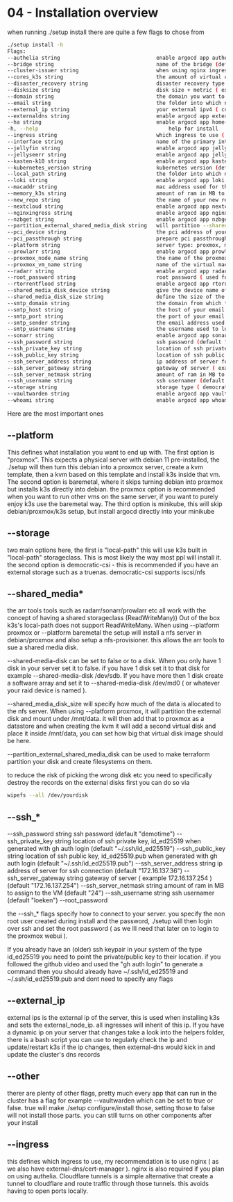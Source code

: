 # 04 - Installation overview

when running ./setup install there are quite a few flags to chose from

```bash
./setup install -h
Flags:
--authelia string                               enable argocd app authelia (default "false")
--bridge string                                 name of the bridge (default "vmbr0")
--cluster-issuer string                         when using nginx ingress, select cluster issuer ( staging / prod ) (default "staging")
--cores_k3s string                              the amount of virtual cores to pass to the k3s vm (default "10")
--disaster_recovery string                      disaster recovery type (default "k10")
--disksize string                               disk size + metric ( example: 100G ) (default "100G")
--domain string                                 the domain you want to use
--email string                                  the folder into which new_repo will be cloned into
--external_ip string                            your external ipv4 ( curl -4 ifconfig.co ) (default "1.2.3.4")
--externaldns string                            enable argocd app external-dns (default "false")
--ha string                                     enable argocd app home-assistant (default "false")
-h, --help                                          help for install
--ingress string                                which ingress to use ( nginx/cloudflaretunnel ) (default "cloudflaretunnel")
--interface string                              name of the primary interface (default "enp3s0")
--jellyfin string                               enable argocd app jellyfin (default "false")
--jellyseerr string                             enable argocd app jellyseerr (default "false")
--kasten-k10 string                             enable argocd app kasten-k10 (default "false")
--kubernetes_version string                     kubernetes version (default "v1.25.6+k3s1")
--local_path string                             the folder into which new_repo will be cloned into
--loki string                                   enable argocd app loki (default "false")
--macaddr string                                mac address used for the k3s vm (default "6E:1F:26:B6:DF:20")
--memory_k3s string                             amount of ram in MB to assign to the VM  (default "28672")
--new_repo string                               the name of your new repo
--nextcloud string                              enable argocd app nextcloud (default "false")
--nginxingress string                           enable argocd app nginx-ingress (default "false")
--nzbget string                                 enable argocd app nzbget (default "false")
--partition_external_shared_media_disk string   will partition --shared-media-disk-device (default "false")
--pci_device string                             the pci address of your gpu ( lspci |grep VGA ) (default "0000:02:00.0")
--pci_passthrough string                        prepare pci passthrough (default "intel")
--platform string                               server type: proxmox, minikube, baremetal (default "proxmox")
--prowlarr string                               enable argocd app prowlarr (default "false")
--proxmox_node_name string                      the name of the proxmox node ( hostname ) (default "beelink-sei12")
--proxmox_vm_name string                        name of the virtual machine in proxmox (default "k3s-beelink-01")
--radarr string                                 enable argocd app radarr (default "false")
--root_password string                          root password ( used for login to proxmox ) (default "topsecure")
--rtorrentflood string                          enable argocd app rtorrent-flood (default "false")
--shared_media_disk_device string               give the device name of your external shared media disk (default "sda")
--shared_media_disk_size string                 define the size of the shared media disk (default "100Gi")
--smtp_domain string                            the domain from which the email is sent from (default "example.com")
--smtp_host string                              the host of your email server (default "mail.example.com")
--smtp_port string                              the port of your email server (default "587")
--smtp_sender string                            the email address used to send emails (default "homelab@example.com")
--smtp_username string                          the username used to login to your email (default "homelab@example.com")
--sonarr string                                 enable argocd app sonarr (default "false")
--ssh_password string                           ssh password (default "demotime")
--ssh_private_key string                        location of ssh private key, id_ed25519 when generated with gh auth login (default "~/.ssh/id_ed25519")
--ssh_public_key string                         location of ssh public key, id_ed25519.pub when generated with gh auth login (default "~/.ssh/id_ed25519.pub")
--ssh_server_address string                     ip address of server for ssh connection (default "172.16.137.36")
--ssh_server_gateway string                     gateway of server ( example 172.16.137.254 ) (default "172.16.137.254")
--ssh_server_netmask string                     amount of ram in MB to assign to the VM  (default "24")
--ssh_username string                           ssh usernamer (default "loeken")
--storage string                                storage type ( democratic-csi, local-path, ceph ) (default "local-path")
--vaultwarden string                            enable argocd app vaultwarden (default "false")
--whoami string                                 enable argocd app whoami (default "true")
```


Here are the most important ones

## --platform

This defines what installation you want to end up with. The first option is "proxmox". This expects a physical server with debian 11 pre-installed, the ./setup will then turn this debian into a proxmox server, create a kvm template, then a kvm based on this template and install k3s inside that vm. The second option is baremetal, where it skips turning debian into proxmox but installs k3s directly into debian. the proxmox option is recommended when you want to run other vms on the same server, if you want to purely enjoy k3s use the baremetal way. The third option is minikube, this will skip debian/proxmox/k3s setup, but install argocd directly into your minikube

## --storage
two main options here, the first is "local-path" this will use k3s built in "local-path" storageclass. This is most likely the way most ppl will install it. the second option is democratic-csi - this is recommended if you have an external storage such as a truenas. democratic-csi supports iscsi/nfs

## --shared_media*

the arr tools tools such as radarr/sonarr/prowlarr etc all work with the concept of having a shared storageclass (ReadWriteMany)) Out of the box k3s's local-path does not support ReadWriteMany. When using --platform proxmox or --platform baremetal the setup will install a nfs server in debian/proxmox and also setup a nfs-provisioner. this allows the arr tools to sue a shared media disk.

--shared-media-disk can be set to false or to a disk. When you only have 1 disk in your server set it to false. if you have 1 disk set it to that disk for example --shared-media-disk /dev/sdb. If you have more then 1 disk create a software array and set it to --shared-media-disk /dev/md0 ( or whatever your raid device is named ).

--shared_media_disk_size will specify how much of the data is allocated to the nfs server. When using --platform proxmox, it will partition the external disk and mount under /mnt/data. it will then add that to proxmox as a datastore and when creating the kvm it will add a second virtual disk and place it inside /mnt/data, you can set how big that virtual disk image should be here.

--partition_external_shared_media_disk can be used to make terraform partition your disk and create filesystems on them.

to reduce the risk of picking the wrong disk etc you need to specifically destroy the records on the external disks first you can do so via
```bash
wipefs --all /dev/yourdisk
```

## --ssh_*

--ssh_password string                           ssh password (default "demotime")
--ssh_private_key string                        location of ssh private key, id_ed25519 when generated with gh auth login (default "~/.ssh/id_ed25519")
--ssh_public_key string                         location of ssh public key, id_ed25519.pub when generated with gh auth login (default "~/.ssh/id_ed25519.pub")
--ssh_server_address string                     ip address of server for ssh connection (default "172.16.137.36")
--ssh_server_gateway string                     gateway of server ( example 172.16.137.254 ) (default "172.16.137.254")
--ssh_server_netmask string                     amount of ram in MB to assign to the VM  (default "24")
--ssh_username string                           ssh usernamer (default "loeken")
--root_password

the --ssh_* flags specify how to connect to your server. you specify the non root user created during install and the password, ./setup will then login over ssh and set the root password ( as we lll need that later on to login to the proxmox webui ).

If you already have an (older) ssh keypair in your system of the type id_ed25519 you need to point the private/public key to their location. if you followed the github video and used the "gh auth login" to generate a command then you should already have ~/.ssh/id_ed25519 and ~/.ssh/id_ed25519.pub and dont need to specify any flags

## --external_ip 

external ips is the external ip of the server, this is used when installing k3s and sets the external_node_ip. all ingresses will inherit of this ip. If you have a dynamic ip on your server that changes take a look into the helpers folder, there is a bash script you can use to regularly check the ip and update/restart k3s if the ip changes, then external-dns would kick in and update the cluster's dns records

## --other
therer are plenty of other flags, pretty much every app that can run in the cluster has a flag for example --vaultwarden which can be set to true or false. true will make ./setup configure/install those, setting those to false will not install those parts. you can still turns on other components after your install

## --ingress
this defines which ingress to use, my recommendation is to use nginx ( as we also have external-dns/cert-manager ). nginx is also required if you plan on using authelia.
Cloudflare tunnels is a simple alternative that create a tunnel to cloudflare and route traffic through those tunnels. this avoids having to open ports locally.
